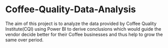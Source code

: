 # Coffee-Quality-Data-Analysis
The aim of this project is to analyze the data provided by Coffee Quality Institute(CQI) using Power BI to derive conclusions which would guide the vendor decide better for their Coffee businesses and thus help to grow the same over period. 
